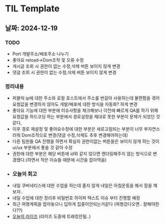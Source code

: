 # TIL Template

## 날짜: 2024-12-19

### TODO
- Port 개발주소/배포주소 나누기
- 좋아요 reload->Dom조작 및 오류 수정
- 게시글 조회 시 권한이 없는 수정,삭제 버튼 보이지 않게 변경
- 댓글 조회 시 권한이 없는 수정,삭제 버튼 보이지 않게 변경
### 정리내용
- 퍼블릭 ip에 대한 주소와 로컬 호스트에서 주소를 번갈아 사용하는데 불편함을 겪어 요청값을 변경하지 않아도 개발/배포에 대한 방식을 자동화? 하게 변경
- 좋아요 기능에 대한 부분에 이슈사항을 체크해보니 이전에 빠르게 QA를 하기 위해 요청값을 하드코딩 하는 부분에서 경로설정을 재대로 못한 부분이 문제가 되었던 것 같다,
- 이후 경로 재설정 및 좋아요수정에 대한 부분은 새로고침되는 부분이 너무 부자연스러워 Dom조작으로 변경(댓글 수정,삭제도 추후 변경해야하는데)
- 다른 팀원들 QA 진행을 하면서 확실히 권한이없는 버튼들은 보이지 않게 하는 것이 ui/ux 부분에서 좋을 것 같아 수정
- 권한에 대한 부분은 해당 버튼에 id와 같지 않으면 랜더링해주지 않는 방식으로 변경했다.(하면서 작은 이슈들 때문에 시간을 잡아먹음)
- ### 오늘의 회고
- 내일 쿠버네티스에 대한 수업을 하는데 졸지 않게 내일은 아침운동을 해서 잠을 꺠보자..
- 내일 수업에 대한 정리후 비밀번호 하이퍼 텍스트 이슈 부터 진행할 예정
- 최근 여행계획을 잡아놓으니 딥하게 집중이안되는거같다 (여행갔다오면.. 잘해야한다??)
- [오늘의 라이즈](/Img/2024-12-19.png) (라이즈 도중에 트래킹안됨..)